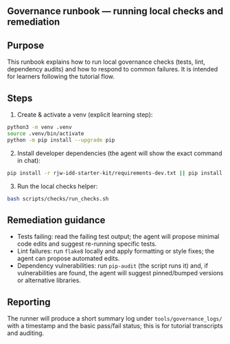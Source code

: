 ## Governance runbook — running local checks and remediation

Purpose
-------
This runbook explains how to run local governance checks (tests, lint, dependency audits) and how to respond to common failures. It is intended for learners following the tutorial flow.

Steps
-----
1. Create & activate a venv (explicit learning step):

```bash
python3 -m venv .venv
source .venv/bin/activate
python -m pip install --upgrade pip
```

2. Install developer dependencies (the agent will show the exact command in chat):

```bash
pip install -r rjw-idd-starter-kit/requirements-dev.txt || pip install -r rjw-idd-starter-kit/requirements.txt
```

3. Run the local checks helper:

```bash
bash scripts/checks/run_checks.sh
```

Remediation guidance
--------------------
- Tests failing: read the failing test output; the agent will propose minimal code edits and suggest re-running specific tests.
- Lint failures: run `flake8` locally and apply formatting or style fixes; the agent can propose automated edits.
- Dependency vulnerabilities: run `pip-audit` (the script runs it) and, if vulnerabilities are found, the agent will suggest pinned/bumped versions or alternative libraries.

Reporting
---------
The runner will produce a short summary log under `tools/governance_logs/` with a timestamp and the basic pass/fail status; this is for tutorial transcripts and auditing.
